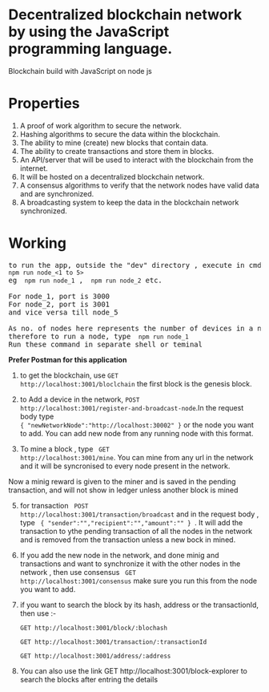 # Decentralized blockchain network by using the JavaScript programming language.
Blockchain build with JavaScript on node js 

# Properties
1) A proof of work algorithm to secure the network.
2) Hashing algorithms to secure the data within the blockchain.
3) The ability to mine (create) new blocks that contain data.
4) The ability to create transactions and store them in blocks.
5) An API/server that will be used to interact with the blockchain from the internet.
6) It will be hosted on a decentralized blockchain network.
7) A consensus algorithms to verify that the network nodes have valid data and are synchronized.
8) A broadcasting system to keep the data in the blockchain network synchronized.

# Working

<pre>to run the app, outside the "dev" directory , execute in cmd or shell : <code> npm run node_<1 to 5> </code>
eg <code> npm run node_1</code> , <code> npm run node_2</code> etc.

For node_1, port is 3000
For node_2, port is 3001 
and vice versa till node_5

As no. of nodes here represents the number of devices in a network, 
therefore to run a node, type <code> npm run node_1 </code>
Run these command in separate shell or teminal
</pre>

<b>Prefer Postman for this application</b>

1) to get the blockchain, use <code>GET http://localhost:3001/bloclchain</code>
the first block is the genesis block.

2) to Add a device in the network,  <code>POST http://localhost:3001/register-and-broadcast-node</code>.In the request body type        
    <code>{ "newNetworkNode":"http://localhost:30002" }</code> or the node you want to add. You can add new node from any running node with this format.
    
 3) To mine a block , type <code> GET http://localhost:3001/mine</code>. You can mine from any url in the network and it will be syncronised to every node present in the network.
 
 Now a minig reward is given to the miner and is saved in the pending transaction, and will not show in ledger unless another block is mined
 
 5) for transaction <code> POST http://localhost:3001/transaction/broadcast</code> and in the request body , 
    type <code> { "sender":"","recipient":"","amount":"" } </code>. It will add the transaction to ythe pending transaction of all the nodes in the network and is removed from the transaction unless a new bock in mined.
 
 6) If you add the new node in the network, and done minig and transactions and want to synchronize it with the other nodes in the network  , then use consensus <code> GET http://localhost:3001/consensus</code> make sure you run this from the node you want to add.

 7) if you want to search the block by its hash, address or the transactionId, then use :- 
 
    <code>GET http://localhost:3001/block/:blochash </code>
    
    <code>GET http://localhost:3001/transaction/:transactionId </code>
    
    <code>GET http://localhost:3001/address/:address </code>
    
  8) You can also use the link GET http://localhost:3001/block-explorer to search the blocks after entring the details
